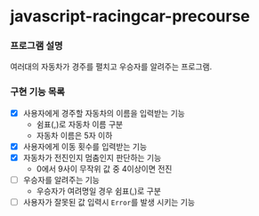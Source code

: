 # javascript-racingcar-precourse

### 프로그램 설명

여러대의 자동차가 경주를 펼치고 우승자를 알려주는 프로그램.

### 구현 기능 목록

- [x] 사용자에게 경주할 자동차의 이름을 입력받는 기능
  - 쉼표(,)로 자동차 이름 구분
  - 자동차 이름은 5자 이하
- [x] 사용자에게 이동 횟수를 입력받는 기능
- [x] 자동차가 전진인지 멈춤인지 판단하는 기능
  - 0에서 9사이 무작위 값 중 4이상이면 전진
- [ ] 우승자를 알려주는 기능
  - 우승자가 여려명일 경우 쉼표(,)로 구분
- [ ] 사용자가 잘못된 값 입력시 `Error`를 발생 시키는 기능
